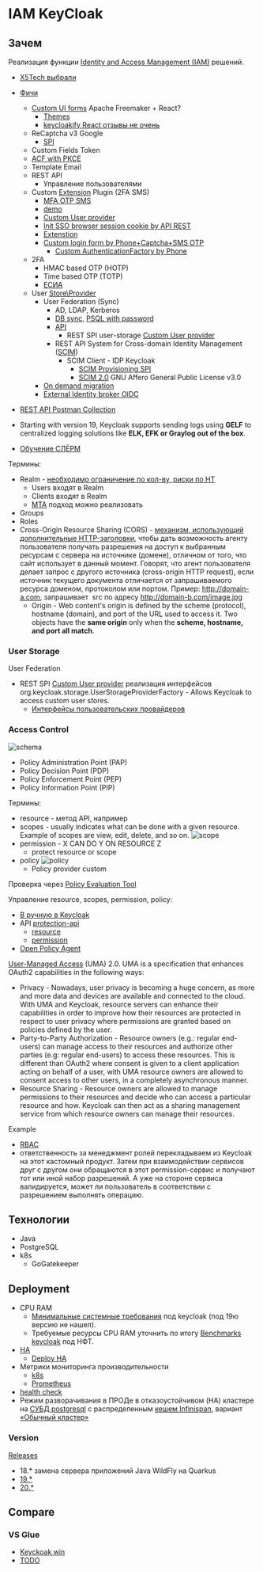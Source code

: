 # IAM KeyCloak

## Зачем 

Реализация функции [Identity and Access Management (IAM)](../../arch/system.class/iam.md) решений.

- [X5Tech выбрали](https://habr.com/ru/company/X5Tech/blog/654115/)
- [Фичи](https://habr.com/ru/company/X5Tech/blog/486778/)	
	- [Custom UI forms](https://www.keycloak.org/docs/latest/server_admin/#features) Apache Freemaker + React?
		- [Themes](https://www.opcito.com/blogs/customizing-login-and-signup-pages-in-keycloak)
		- [keycloakify React отзывы не очень](https://t.me/keycloak_ru/25264)
	- ReCaptcha v3 Google
		- [SPI](https://github.com/dasniko/keycloak-extensions-demo/tree/main/captcha)
	- Custom Fields Token
	- [ACF with PKCE](https://www.keycloak.org/docs/latest/server_admin/#con-oidc-auth-flows_server_administration_guide)
	- Template Email
	- REST API
		- Управление пользователями
	- Custom [Extension](https://www.keycloak.org/extensions.html) Plugin (2FA SMS)
		- [MFA OTP SMS](https://github.com/dasniko/keycloak-2fa-sms-authenticator)		
		- [demo](https://github.com/dasniko/keycloak-extensions-demo)
		- [Custom User provider](https://www.baeldung.com/java-keycloak-custom-user-providers)
		- [Init SSO browser session cookie by API REST](https://github.com/contabo/keycloak-spi-browser-session-api)
		- [Extenstion](https://www.youtube.com/watch?v=Aj0GAg4EkUA&t=4493s&ab_channel=%D0%A1%D0%BB%D1%91%D1%80%D0%BC)
		- [Custom login form by Phone+Captcha+SMS OTP](https://github.com/FX-HAO/keycloak-phone-authenticator)
			- [Custom AuthenticationFactory by Phone](https://developers.redhat.com/blog/2020/10/23/use-mobile-numbers-for-user-authentication-in-keycloak#)			
	- 2FA
		- HMAC based OTP (HOTP)
		- Time based OTP (TOTP)
		- [ЕСИА](https://platform.digital.gov.ru/docs/security/platform-v-iam/esia-setup)
	- User [Store\Provider](https://www.keycloak.org/docs/latest/server_development/#_user-storage-spi)		
		- User Federation (Sync)
			- AD, LDAP, Kerberos
			- [DB sync](https://www.tune-it.ru/web/adpashnin/blog/-/blogs/3723343), [PSQL with password](https://github.com/opensingular/singular-keycloak-database-federation)
			- [API](https://tech.smartling.com/migrate-to-keycloak-with-zero-downtime-8dcab9e7cb2c)
				- REST SPI user-storage [Custom User provider](https://www.baeldung.com/java-keycloak-custom-user-providers)
			- REST API System for Cross-domain Identity Management ([SCIM](../protocols.integration/scim.md))
				- SCIM Client - IDP Keycloak
					- [SCIM Provisioning SPI](https://github.com/Captain-P-Goldfish/scim-for-keycloak)			
					- [SCIM 2.0](https://lab.libreho.st/libre.sh/scim/keycloak-scim) GNU Affero General Public License v3.0
		- [On demand migration](https://github.com/Smartling/keycloak-user-migration-provider)
		- [External Identity broker OIDC](https://medium.com/keycloak/keycloak-as-an-identity-broker-an-identity-provider-af1b150ea94)
		
- [REST API Postman Collection](https://documenter.getpostman.com/view/7294517/SzmfZHnd)
- Starting with version 19, Keycloak supports sending logs using __GELF__ to centralized logging solutions like __ELK, EFK or Graylog out of the box__.
- [Обучение СЛЁРМ](https://slurm.io/keycloak)

Термины:

- Realm - [необходимо ограничение по кол-ву, риски по НТ](https://highload.today/blogs/keycloak-i-oauth-2/)
	- Users входят в Realm
	- Clients входят в Realm
	- [MTA](../../arch/mta.md) подход можно реализовать 
- Groups
- Roles
- Cross-Origin Resource Sharing (CORS) - [механизм, использующий дополнительные HTTP-заголовки](https://developer.mozilla.org/ru/docs/Web/HTTP/CORS), чтобы дать возможность агенту пользователя получать разрешения на доступ к выбранным ресурсам с сервера на источнике (домене), отличном от того, что сайт использует в данный момент. Говорят, что агент пользователя делает запрос с другого источника (cross-origin HTTP request), если источник текущего документа отличается от запрашиваемого ресурса доменом, протоколом или портом. Пример: http://domain-a.com, запрашивает <img> src по адресу http://domain-b.com/image.jpg
	- Origin - Web content's origin is defined by the scheme (protocol), hostname (domain), and port of the URL used to access it. Two objects have the __same origin__ only when the __scheme, hostname, and port all match__.

### User Storage

User Federation
- REST SPI [Custom User provider](https://www.baeldung.com/java-keycloak-custom-user-providers) реализация интерфейсов org.keycloak.storage.UserStorageProviderFactory - Allows Keycloak to access custom user stores.
	- [Интерфейсы пользовательских провайдеров](https://www.keycloak.org/docs/11.0/server_development/index.html#provider-capability-interfaces)

### Access Control

![schema](https://www.keycloak.org/docs/latest/authorization_services/images/authz-arch-overview.png)
- Policy Administration Point (PAP)
- Policy Decision Point (PDP)
- Policy Enforcement Point (PEP)
- Policy Information Point (PIP)

Термины:
- resource - метод API, например
- scopes - usually indicates what can be done with a given resource. Example of scopes are view, edit, delete, and so on.
![scope](https://www.keycloak.org/docs/latest/authorization_services/images/rs-r-scopes.png)
- permission - X CAN DO Y ON RESOURCE Z
	- protect resource or scope
- policy
![policy](https://www.keycloak.org/docs/latest/authorization_services/images/policy-mgmt-process.png)
	- Policy provider custom

Проверка через [Policy Evaluation Tool](https://www.keycloak.org/docs/latest/authorization_services/#_policy_evaluation_overview)

Управление resource, scopes, permission, policy: 
- [В ручную в Keycloak](https://www.keycloak.org/docs/latest/authorization_services/)
- API [protection-api](https://www.keycloak.org/docs/latest/authorization_services/#protection-api)
	- [resource](https://www.keycloak.org/docs/latest/authorization_services/#_service_protection_resources_api)
	- [permission](https://www.keycloak.org/docs/latest/authorization_services/#_service_protection_permission_api_papi)
- [Open Policy Agent](https://www.openpolicyagent.org/)

[User-Managed Access](https://www.keycloak.org/docs/latest/authorization_services/#_service_user_managed_access) (UMA) 2.0. UMA is a specification that enhances OAuth2 capabilities in the following ways:
- Privacy - Nowadays, user privacy is becoming a huge concern, as more and more data and devices are available and connected to the cloud. With UMA and Keycloak, resource servers can enhance their capabilities in order to improve how their resources are protected in respect to user privacy where permissions are granted based on policies defined by the user.
- Party-to-Party Authorization - Resource owners (e.g.: regular end-users) can manage access to their resources and authorize other parties (e.g: regular end-users) to access these resources. This is different than OAuth2 where consent is given to a client application acting on behalf of a user, with UMA resource owners are allowed to consent access to other users, in a completely asynchronous manner.
- Resource Sharing - Resource owners are allowed to manage permissions to their resources and decide who can access a particular resource and how. Keycloak can then act as a sharing management service from which resource owners can manage their resources.

Example
- [RBAC](https://www.opcito.com/blogs/rbac-for-frontend-and-backend-using-keycloak)
- ответственность за менеджмент ролей перекладываем из Keycloak на этот кастомный продукт. Затем при взаимодействии сервисов друг с другом они обращаются в этот permission-сервис и получают тот или иной набор разрешений. А уже на стороне сервиса валидируется, может ли пользователь в соответствии с разрешением выполнять операцию.

## Технологии

- Java 
- PostgreSQL
- k8s
	- GoGatekeeper 

## Deployment

- CPU RAM	
	- [Минимальные системные требования](https://wjw465150.gitbooks.io/keycloak-documentation/content/server_installation/topics/installation/system-requirements.html) под keycloak (под 19ю версию не нашел).
	- Требуемые ресурсы CPU RAM уточнить по итогу [Benchmarks keycloak](https://github.com/keycloak/keycloak-benchmark) под НФТ.
- [HA](https://habr.com/ru/company/southbridge/blog/658187/)
	- [Deploy HA](https://habr.com/ru/company/southbridge/blog/511380/)
- Метрики мониторинга производительности
	- [k8s](https://www.keycloak.org/server/containers)
	- [Prometheus](https://github.com/aerogear/keycloak-metrics-spi)
- [health check](https://www.keycloak.org/server/health)
- Режим разворачивания в ПРОДе в отказоустойчивом (HA) кластере на [СУБД postgresql](https://www.keycloak.org/server/db) с распределенным [кешем Infinispan](https://www.keycloak.org/server/caching), вариант [«Обычный кластер»](https://habr.com/ru/company/southbridge/blog/511380/)

### Version

[Releases](https://www.keycloak.org/2022/03/releases.html)

- 18.* замена сервера приложений Java WildFly на Quarkus
- [19.*](https://www.keycloak.org/archive/documentation-19.0.html)
- [20.*](todo)

## Compare

### VS Glue

- [Keyckoak win](https://kartikagarwal7.medium.com/keycloak-vs-gluu-server-iam-tools-comparison-c967cc819a95)
- [TODO](https://www.youtube.com/watch?v=Llvnq-n43k0&ab_channel=%D0%A1%D0%BB%D1%91%D1%80%D0%BC)
